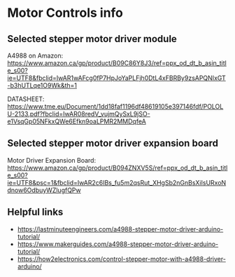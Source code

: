 # Motor Controls info

## Selected stepper motor driver module
A4988 on Amazon: https://www.amazon.ca/gp/product/B09C86Y8J3/ref=ppx_od_dt_b_asin_title_s00?ie=UTF8&fbclid=IwAR1wAFcg0fP7HpJoYaPLFjh0DtL4xFBRBy9zsAPQNIxGT-b3hUTLqe1O9Wk&th=1

DATASHEET: https://www.tme.eu/Document/1dd18faf1196df48619105e397146fdf/POLOLU-2133.pdf?fbclid=IwAR08redV_vujmQySxL9jSO-e1VsqGp05NFkxQWe6Efkn9oaLPMR2MMDqfeA

## Selected stepper motor driver expansion board
Motor Driver Expansion Board: https://www.amazon.ca/gp/product/B094ZNXV5S/ref=ppx_od_dt_b_asin_title_s00?ie=UTF8&psc=1&fbclid=IwAR2c6IBs_fu5m2qsRut_XHgSb2nGnBsXiIsURxoNdnow6OdbuyWZlugfQPw


## Helpful links
- https://lastminuteengineers.com/a4988-stepper-motor-driver-arduino-tutorial/
- https://www.makerguides.com/a4988-stepper-motor-driver-arduino-tutorial/
- https://how2electronics.com/control-stepper-motor-with-a4988-driver-arduino/
